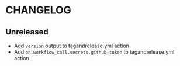 # CHANGELOG

## Unreleased
 - Add `version` output to tagandrelease.yml action
 - Add `on.workflow_call.secrets.github-token` to tagandrelease.yml action